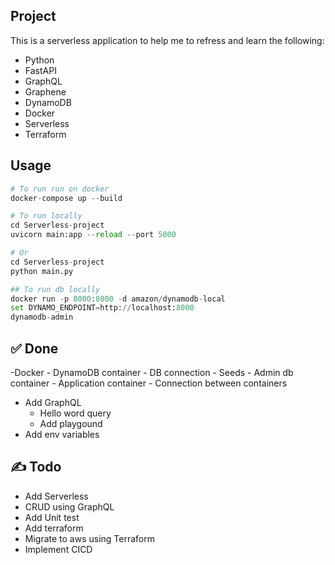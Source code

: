 ## Project

This is a serverless application to help me to refress and learn the following:
- Python
- FastAPI 
- GraphQL
- Graphene
- DynamoDB
- Docker
- Serverless
- Terraform

## Usage
```python
# To run run on docker
docker-compose up --build

# To run locally
cd Serverless-project 
uvicorn main:app --reload --port 5000 

# Or 
cd Serverless-project 
python main.py

## To run db locally
docker run -p 8000:8000 -d amazon/dynamodb-local
set DYNAMO_ENDPOINT=http://localhost:8000
dynamodb-admin
```

## ✅ Done
-Docker 
    - DynamoDB container
        - DB connection
        - Seeds
    - Admin db container
    - Application container
    - Connection between containers
- Add GraphQL
    - Hello word query
    - Add playgound
- Add env variables

## :writing_hand: Todo
- Add Serverless
- CRUD using GraphQL
- Add Unit test
- Add terraform
- Migrate to aws using Terraform 
- Implement CICD
